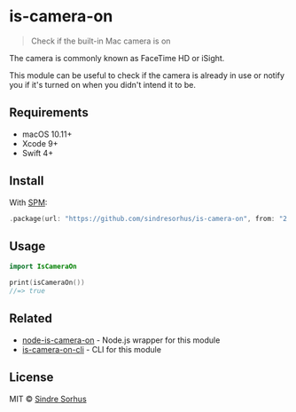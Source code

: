 # is-camera-on

> Check if the built-in Mac camera is on

The camera is commonly known as FaceTime HD or iSight.

This module can be useful to check if the camera is already in use or notify you if it's turned on when you didn't intend it to be.


## Requirements

- macOS 10.11+
- Xcode 9+
- Swift 4+


## Install

With [SPM](https://swift.org/package-manager/):

```swift
.package(url: "https://github.com/sindresorhus/is-camera-on", from: "2.0.0")
```


## Usage

```swift
import IsCameraOn

print(isCameraOn())
//=> true
```


## Related

- [node-is-camera-on](https://github.com/sindresorhus/node-is-camera-on) - Node.js wrapper for this module
- [is-camera-on-cli](https://github.com/sindresorhus/is-camera-on-cli) - CLI for this module


## License

MIT © [Sindre Sorhus](https://sindresorhus.com)
